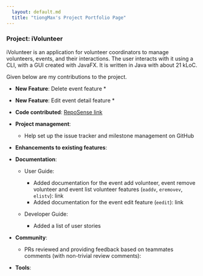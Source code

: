 ```yaml
---
  layout: default.md
  title: "tiongMax's Project Portfolio Page"
---
```


### Project: iVolunteer

iVolunteer is an application for volunteer coordinators to manage volunteers, events, and their interactions. The user interacts with it using a CLI, with a GUI created with JavaFX. It is written in Java with about 21 kLoC.

Given below are my contributions to the project.

* **New Feature**: Delete event feature
  * 

* **New Feature**: Edit event detail feature
  * 

* **Code contributed**: [RepoSense link](https://nus-cs2103-ay2324s1.github.io/tp-dashboard/?search=tiongMax&breakdown=true)

* **Project management**: 
    * Help set up the issue tracker and milestone management on GitHub

* **Enhancements to existing features**: 

* **Documentation**: 
  * User Guide: 
    * Added documentation for the event add volunteer, event remove volunteer and event list volunteer features (`eaddv`, `eremovev`, `elistv`): link
    * Added documentation for the event edit feature (`eedit`): link
    
  * Developer Guide:
    * Added a list of user stories
    
* **Community**: 
  * PRs reviewed and providing feedback based on teammates comments (with non-trivial review comments):

* **Tools**: 


